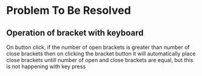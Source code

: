 # Problem To Be Resolved 

## Operation of bracket with keyboard

On button click, if the number of open brackets is greater than number of close brackets then on clicking the bracket button it will automatically place close brackets untill number of open and close brackets are equal, but this is not happening with key press 
